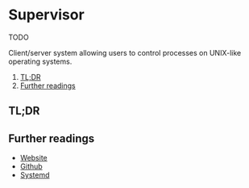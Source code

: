 # Supervisor

TODO

Client/server system allowing users to control processes on UNIX-like operating systems.

1. [TL;DR](#tldr)
1. [Further readings](#further-readings)

## TL;DR

<!-- Uncomment if used
<details>
  <summary>Installation and configuration</summary>

```sh
```

</details>
-->

<!-- Uncomment if used
<details>
  <summary>Usage</summary>

```sh
```

</details>
-->

<!-- Uncomment if used
<details>
  <summary>Real world use cases</summary>

```sh
```

</details>
-->

## Further readings

- [Website]
- [Github]
- [Systemd]

<!--
  Reference
  ═╬═Time══
  -->

<!-- Knowledge base -->
[systemd]: systemd.md

<!-- Upstream -->
[github]: https://github.com/Supervisor/supervisor
[website]: http://supervisord.org/
